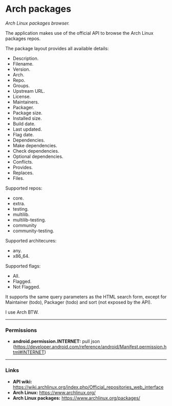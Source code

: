 # Arch packages
*Arch Linux packages browser.*

The application makes use of the official API to browse the Arch Linux packages repos.

The package layout provides all available details:
- Description.
- Filename.
- Version.
- Arch.
- Repo.
- Groups.
- Upstream URL.
- License.
- Maintainers.
- Packager.
- Package size.
- Installed size.
- Build date.
- Last updated.
- Flag date.
- Dependencies.
- Make dependencies.
- Check dependencies.
- Optional dependencies.
- Conflicts.
- Provides.
- Replaces.
- Files.

Supported repos:
- core.
- extra.
- testing.
- multilib.
- multilib-testing.
- community
- community-testing.

Supported architecures: 
- any.
- x86_64.

Supported flags:
- All.
- Flagged.
- Not Flagged.

It supports the same query parameters as the HTML search form, except for Maintainer (todo), Packager (todo) and sort (not exposed by the API).

I use Arch BTW.


___
### Permissions
- **android.permission.INTERNET:** pull json (https://developer.android.com/reference/android/Manifest.permission.html#INTERNET)

___
### Links
- **API wiki:** https://wiki.archlinux.org/index.php/Official_repositories_web_interface
- **Arch Linux:** https://www.archlinux.org/
- **Arch Linux packages:** https://www.archlinux.org/packages/
